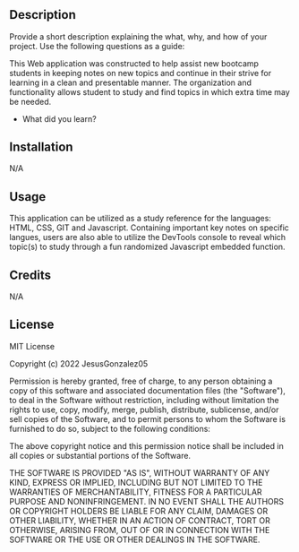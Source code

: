 # <Prework-Study-Guide-Webpage>

## Description

Provide a short description explaining the what, why, and how of your project. Use the following questions as a guide:

This Web application was constructed to help assist new bootcamp students in keeping notes on new topics and continue in their strive for learning in a clean and presentable manner. The organization and functionality allows student to study and find topics in which extra time may be needed. 

- What did you learn?
## Installation

N/A

## Usage

This application can be utilized as a study reference for the languages: HTML, CSS, GIT and Javascript. Containing important key notes on specific langues, users are also able to utilize the DevTools console to reveal which topic(s) to study through a fun randomized Javascript embedded function.

## Credits

N/A

## License

MIT License

Copyright (c) 2022 JesusGonzalez05

Permission is hereby granted, free of charge, to any person obtaining a copy
of this software and associated documentation files (the "Software"), to deal
in the Software without restriction, including without limitation the rights
to use, copy, modify, merge, publish, distribute, sublicense, and/or sell
copies of the Software, and to permit persons to whom the Software is
furnished to do so, subject to the following conditions:

The above copyright notice and this permission notice shall be included in all
copies or substantial portions of the Software.

THE SOFTWARE IS PROVIDED "AS IS", WITHOUT WARRANTY OF ANY KIND, EXPRESS OR
IMPLIED, INCLUDING BUT NOT LIMITED TO THE WARRANTIES OF MERCHANTABILITY,
FITNESS FOR A PARTICULAR PURPOSE AND NONINFRINGEMENT. IN NO EVENT SHALL THE
AUTHORS OR COPYRIGHT HOLDERS BE LIABLE FOR ANY CLAIM, DAMAGES OR OTHER
LIABILITY, WHETHER IN AN ACTION OF CONTRACT, TORT OR OTHERWISE, ARISING FROM,
OUT OF OR IN CONNECTION WITH THE SOFTWARE OR THE USE OR OTHER DEALINGS IN THE
SOFTWARE.
